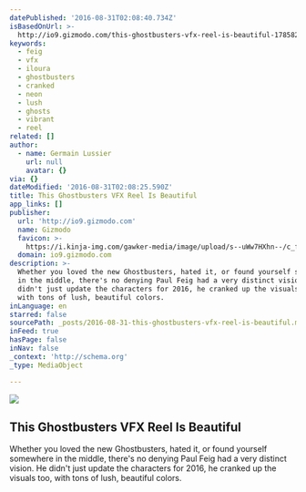 ```yaml
---
datePublished: '2016-08-31T02:08:40.734Z'
isBasedOnUrl: >-
  http://io9.gizmodo.com/this-ghostbusters-vfx-reel-is-beautiful-1785821397?rev=1472249857084&utm_campaign=socialflow_io9_facebook&utm_source=io9_facebook&utm_medium=socialflow
keywords:
  - feig
  - vfx
  - iloura
  - ghostbusters
  - cranked
  - neon
  - lush
  - ghosts
  - vibrant
  - reel
related: []
author:
  - name: Germain Lussier
    url: null
    avatar: {}
via: {}
dateModified: '2016-08-31T02:08:25.590Z'
title: This Ghostbusters VFX Reel Is Beautiful
app_links: []
publisher:
  url: 'http://io9.gizmodo.com'
  name: Gizmodo
  favicon: >-
    https://i.kinja-img.com/gawker-media/image/upload/s--uWw7HXhn--/c_fill,fl_progressive,g_center,h_80,q_80,w_80/eh1hvjxamru5z6aobgwc.png
  domain: io9.gizmodo.com
description: >-
  Whether you loved the new Ghostbusters, hated it, or found yourself somewhere
  in the middle, there's no denying Paul Feig had a very distinct vision. He
  didn't just update the characters for 2016, he cranked up the visuals too,
  with tons of lush, beautiful colors.
inLanguage: en
starred: false
sourcePath: _posts/2016-08-31-this-ghostbusters-vfx-reel-is-beautiful.md
inFeed: true
hasPage: false
inNav: false
_context: 'http://schema.org'
_type: MediaObject

---
```

<article style=""><img src="https://i.kinja-img.com/gawker-media/image/upload/s--TRp1onM9--/c_fill,fl_progressive,g_center,h_450,q_80,w_800/fklfaude2svsmzei86bl.jpg" /><h1>This Ghostbusters VFX Reel Is Beautiful</h1><p>Whether you loved the new Ghostbusters, hated it, or found yourself somewhere in the middle, there's no denying Paul Feig had a very distinct vision. He didn't just update the characters for 2016, he cranked up the visuals too, with tons of lush, beautiful colors.</p></article>